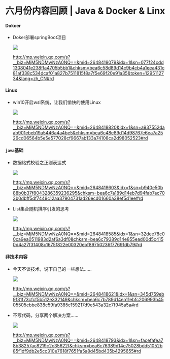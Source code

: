 # 六月份内容回顾 | Java & Docker & Linx 

#### Dokcer

- Doker部署springBoot项目

  ![](https://gitee.com/sysker/picBed/raw/master/images/face-img-2a8c4dfc0403411d8e3b64b077cfdfcc.jpg)

  http://mp.weixin.qq.com/s?__biz=MjM5NDMwNzA0NQ==&mid=2648419079&idx=1&sn=077f24cdd1308041e238ffa4705b5bb1&chksm=bea6c58d89d14c9b4cb4a1eea431c81af338c534dcaf01a827b7511815f8a7f5e69f20e91a35&token=1295112734&lang=zh_CN#rd

#### Linux

- win10开启wsl系统，让我们愉快的使用Linux

  ![](https://gitee.com/sysker/picBed/raw/master/images/face-img-e712219b8bc842cbacd324f9cfb2840b.jpg)

  http://mp.weixin.qq.com/s?__biz=MjM5NDMwNzA0NQ==&mid=2648418820&idx=1&sn=a937552daab901ebeb19a5446a4a4be5&chksm=bea6c48e89d14d98767e6ea7a2526cd06564b5e5e577028cf9667ab133a74108ca2d98052523#rd

#### `java`基础

- 数据格式校验之正则表达式

  ![](https://gitee.com/sysker/picBed/raw/master/images/face-img-7f6b6e1964d1403ea98a57f7adce45a0.jpg)

  http://mp.weixin.qq.com/s?__biz=MjM5NDMwNzA0NQ==&mid=2648418603&idx=1&sn=b940e50b88b0b37f8043286359236295&chksm=bea6c7a189d14eb7d94fab7ac703b0dbff5df7449c12aa37904731ad26ecd01660a38ef5d1ee#rd

- List集合随机排序引发的思考

  ![](https://gitee.com/sysker/picBed/raw/master/images/face-img-53961c4afe46482390cf2941b3fa7a7d.jpg)

  http://mp.weixin.qq.com/s?__biz=MjM5NDMwNzA0NQ==&mid=2648418585&idx=1&sn=32dee78c00ca9ea0511983d2af6a3df0&chksm=bea6c79389d14e855ead00d5c4150d4a27f31408c1675f822e00320ebf89750236f77691db79#rd



#### 非技术内容

- 今天不谈技术，说下自己的一些想法……

  ![](https://gitee.com/sysker/picBed/raw/master/images/face-img-deb87800a4d1472598a9e1a857b83c93.jpg)

  http://mp.weixin.qq.com/s?__biz=MjM5NDMwNzA0NQ==&mid=2648418621&idx=1&sn=345d759eb9f31f73cfcf5b512e332149&chksm=bea6c7b789d14ea11ebfc206993b4505505cbbe838c59fa9385c159217d9e543a32c7f945a5a#rd

- 不写代码，分享两个解决方案……

  ![](https://gitee.com/sysker/picBed/raw/master/images/face-img-0d2203eaf83f46c99ef0208dc8afea51.jpg)

  http://mp.weixin.qq.com/s?__biz=MjM5NDMwNzA0NQ==&mid=2648418793&idx=1&sn=facefafea78b38257ac8219c2c35622f&chksm=bea6c76389d14e75028bdd51052b85f1df9db2e5cc310e7618f7651fa5a8d45bd435b4295655#rd

